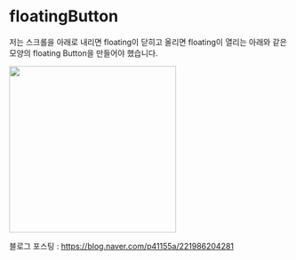 # floatingButton



저는 스크롤을 아래로 내리면 floating이 닫히고 올리면 floating이 열리는
아래와 같은 모양의 floating Button을 만들어야 했습니다.



<img src="https://user-images.githubusercontent.com/50395024/83377985-460f5d00-a412-11ea-8dca-7068a3ad20e8.gif" width="300">



블로그 포스팅 : https://blog.naver.com/p41155a/221986204281


